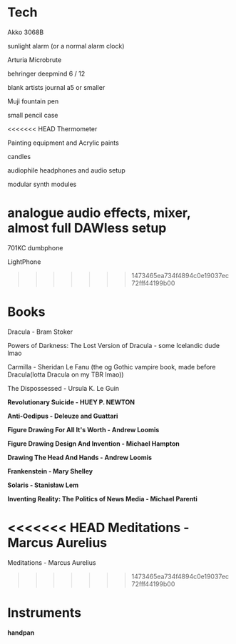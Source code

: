 # Tech

Akko 3068B

sunlight alarm (or a normal alarm clock)

Arturia Microbrute

behringer deepmind 6 / 12

blank artists journal a5 or smaller

Muji fountain pen

small pencil case

<<<<<<< HEAD
Thermometer

Painting equipment and Acrylic paints

candles

audiophile headphones and audio setup

modular synth modules

analogue audio effects, mixer, almost full DAWless setup
=======
701KC dumbphone

LightPhone
>>>>>>> 1473465ea734f4894c0e19037ec72fff44199b00

# Books
Dracula - Bram Stoker

Powers of Darkness: The Lost Version of Dracula - some Icelandic dude lmao

Carmilla - Sheridan Le Fanu (the og Gothic vampire book, made before Dracula(lotta Dracula on my TBR lmao))

The Dispossessed - Ursula K. Le Guin

**Revolutionary Suicide - HUEY P. NEWTON**

**Anti-Oedipus - Deleuze and Guattari**

**Figure Drawing For All It's Worth - Andrew Loomis**

**Figure Drawing Design And Invention - Michael Hampton**

**Drawing The Head And Hands - Andrew Loomis**

**Frankenstein - Mary Shelley**

**Solaris - Stanisław Lem**

**Inventing Reality: The Politics of News Media - Michael Parenti**

<<<<<<< HEAD
Meditations - Marcus Aurelius 
=======
Meditations - Marcus Aurelius
>>>>>>> 1473465ea734f4894c0e19037ec72fff44199b00


# Instruments
**handpan**
